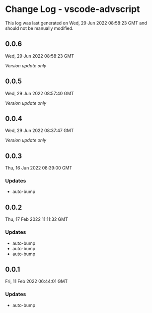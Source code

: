 # Change Log - vscode-advscript

This log was last generated on Wed, 29 Jun 2022 08:58:23 GMT and should not be manually modified.

## 0.0.6
Wed, 29 Jun 2022 08:58:23 GMT

_Version update only_

## 0.0.5
Wed, 29 Jun 2022 08:57:40 GMT

_Version update only_

## 0.0.4
Wed, 29 Jun 2022 08:37:47 GMT

_Version update only_

## 0.0.3
Thu, 16 Jun 2022 08:39:00 GMT

### Updates

- auto-bump

## 0.0.2
Thu, 17 Feb 2022 11:11:32 GMT

### Updates

- auto-bump
- auto-bump
- auto-bump

## 0.0.1
Fri, 11 Feb 2022 06:44:01 GMT

### Updates

- auto-bump

